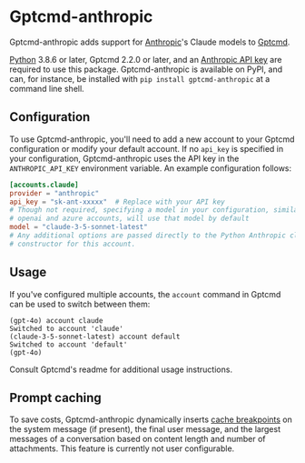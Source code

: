 # Gptcmd-anthropic
Gptcmd-anthropic adds support for [Anthropic](https://anthropic.com)'s Claude models to [Gptcmd](https://github.com/codeofdusk/gptcmd).

[Python](https://python.org) 3.8.6 or later, Gptcmd 2.2.0 or later, and an [Anthropic API key](https://console.anthropic.com/account/keys) are required to use this package. Gptcmd-anthropic is available on PyPI, and can, for instance, be installed with `pip install gptcmd-anthropic` at a command line shell.

## Configuration
To use Gptcmd-anthropic, you'll need to add a new account to your Gptcmd configuration or modify your default account. If no `api_key` is specified in your configuration, Gptcmd-anthropic uses the API key in the `ANTHROPIC_API_KEY` environment variable. An example configuration follows:

``` toml
[accounts.claude]
provider = "anthropic"
api_key = "sk-ant-xxxxx"  # Replace with your API key
# Though not required, specifying a model in your configuration, similar to
# openai and azure accounts, will use that model by default
model = "claude-3-5-sonnet-latest"
# Any additional options are passed directly to the Python Anthropic client's
# constructor for this account.
```

## Usage
If you've configured multiple accounts, the `account` command in Gptcmd can be used to switch between them:

```
(gpt-4o) account claude
Switched to account 'claude'
(claude-3-5-sonnet-latest) account default
Switched to account 'default'
(gpt-4o)
```

Consult Gptcmd's readme for additional usage instructions.

## Prompt caching
To save costs, Gptcmd-anthropic dynamically inserts [cache breakpoints](https://docs.anthropic.com/en/docs/build-with-claude/prompt-caching) on the system message (if present), the final user message, and the largest messages of a conversation based on content length and number of attachments. This feature is currently not user configurable.
